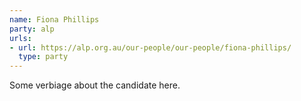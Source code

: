 ```yaml
---
name: Fiona Phillips
party: alp
urls:
- url: https://alp.org.au/our-people/our-people/fiona-phillips/
  type: party
---
```

Some verbiage about the candidate here.
